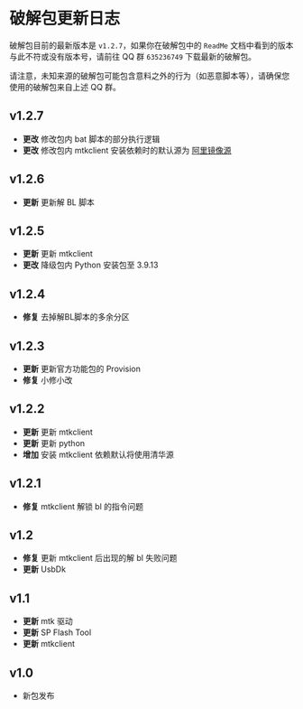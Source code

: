 # 破解包更新日志

破解包目前的最新版本是 `v1.2.7`，如果你在破解包中的 `ReadMe` 文档中看到的版本与此不符或没有版本号，请前往 QQ 群 `635236749` 下载最新的破解包。

请注意，未知来源的破解包可能包含意料之外的行为（如恶意脚本等），请确保您使用的破解包来自上述 QQ 群。

## v1.2.7
* **更改** 修改包内 bat 脚本的部分执行逻辑
* **更改** 修改包内 mtkclient 安装依赖时的默认源为 [阿里镜像源](https://developer.aliyun.com/mirror/pypi)

## v1.2.6
* **更新** 更新解 BL 脚本

## v1.2.5
* **更新** 更新 mtkclient
* **更改** 降级包内 Python 安装包至 3.9.13

## v1.2.4
* **修复** 去掉解BL脚本的多余分区

## v1.2.3
* **更新** 更新官方功能包的 Provision
* **修复** 小修小改

## v1.2.2
* **更新** 更新 mtkclient
* **更新** 更新 python
* **增加** 安装 mtkclient 依赖默认将使用清华源

## v1.2.1

* **修复** mtkclient 解锁 bl 的指令问题

## v1.2

* **修复** 更新 mtkclient 后出现的解 bl 失败问题
* **更新** UsbDk

## v1.1

* **更新** mtk 驱动
* **更新** SP Flash Tool
* **更新** mtkclient

## v1.0

* 新包发布